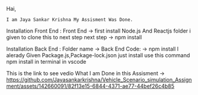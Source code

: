 Hai,

    I am Jaya Sankar Krishna My Assisment Was Done.




Installation Front End :
              Front End ->  first install  Node.js And  Reactjs folder i given to clone this to next step 
              next step ->   npm install



Installation Back End :  Folder name ->  Back End Code:
                          ->  npm install  I alerady Given Package.js,Package-lock.json   just install use this command npm install in terminal in vscode


This is the link to see vedio  What I am Done in this Assisment ->  https://github.com/Jayasankarkrishna/Vehicle_Scenario_simulation_Assignment/assets/142660091/82f13e15-6844-4371-ae77-44bef26c4b85

